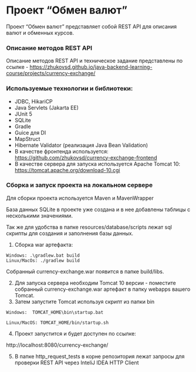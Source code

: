 # Проект “Обмен валют”

Проект “Обмен валют” представляет собой REST API для описания валют и обменных курсов.
### Описание методов REST API
Описание методов REST API и техническое задание представлены по ссылке - https://zhukovsd.github.io/java-backend-learning-course/projects/currency-exchange/

### Используемые технологии и библиотеки:
- JDBC, HikariCP
- Java Servlets (Jakarta EE)
- JUnit 5
- SQLite
- Gradle
- Guice для DI
- MapStruct
- Hibernate Validator (реализация Java Bean Validation)
- В качестве фронтенда используется: https://github.com/zhukovsd/currency-exchange-frontend
- В качестве сервера для запуска используется Apache Tomcat 10: https://tomcat.apache.org/download-10.cgi

### Сборка и запуск проекта на локальном сервере
Для сборки проекта используется Maven и MavenWrapper

База данных SQLite в проекте уже создана и в нее добавлены таблицы с несколькими значениями.

Так же для удобства в папке resources/database/scripts лежат sql скрипты для создания и заполнения базы данных.


1) Сборка war артефакта:
```
Windows: .\gradlew.bat build
Linux/MacOs: ./gradlew build
```
Собранный currency-exchange.war появится в папке build/libs.

2) Для запуска сервера необходим Tomcat 10 версии - поместите собранный
   currency-exchange.war артефакт в папку webapps вашего Tomcat.
3) Затем запустите Tomcat используя скрипт из папки bin
```
Windows:  TOMCAT_HOME\bin\startup.bat

Linux/MacOS: TOMCAT_HOME/bin/startup.sh
```
4) Проект запустится и будет доступен по ссылке:

http://localhost:8080/currency-exchange/

5) В папке http_request_tests в корне репозитория лежат запросы для проверки REST API  через InteliJ IDEA HTTP Client 
